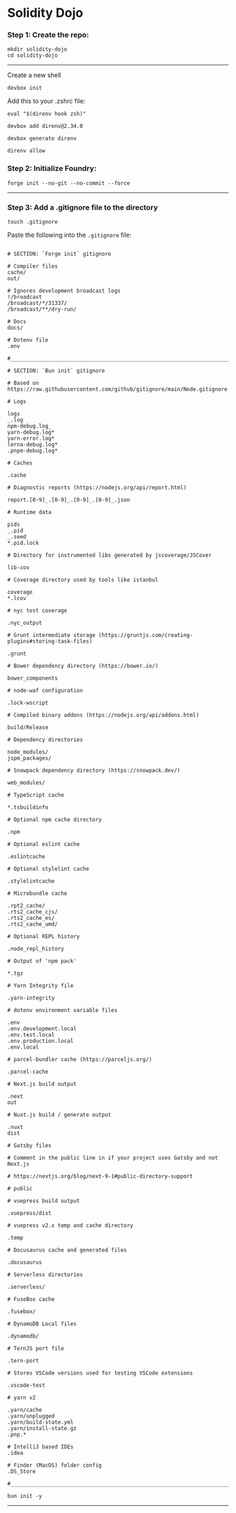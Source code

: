 # Solidity Dojo

### Step 1: Create the repo:

```
mkdir solidity-dojo
cd solidity-dojo
```
_______________________________________________________________________________


Create a new shell

```
devbox init
```

Add this to your .zshrc file:

```
eval "$(direnv hook zsh)"
```

```
devbox add direnv@2.34.0
```

```
devbox generate direnv
```

```
direnv allow
```


### Step 2: Initialize Foundry:

```
forge init --no-git --no-commit --force
```

_______________________________________________________________________________

### Step 3: Add a .gitignore file to the directory

```
touch .gitignore
```

Paste the following into the `.gitignore` file:

```gitignore

# SECTION: `Forge init` gitignore

# Compiler files
cache/
out/

# Ignores development broadcast logs
!/broadcast
/broadcast/*/31337/
/broadcast/**/dry-run/

# Docs
docs/

# Dotenv file
.env

#_____________________________________________________________________________

# SECTION: `Bun init` gitignore

# Based on https://raw.githubusercontent.com/github/gitignore/main/Node.gitignore

# Logs

logs
_.log
npm-debug.log_
yarn-debug.log*
yarn-error.log*
lerna-debug.log*
.pnpm-debug.log*

# Caches

.cache

# Diagnostic reports (https://nodejs.org/api/report.html)

report.[0-9]_.[0-9]_.[0-9]_.[0-9]_.json

# Runtime data

pids
_.pid
_.seed
*.pid.lock

# Directory for instrumented libs generated by jscoverage/JSCover

lib-cov

# Coverage directory used by tools like istanbul

coverage
*.lcov

# nyc test coverage

.nyc_output

# Grunt intermediate storage (https://gruntjs.com/creating-plugins#storing-task-files)

.grunt

# Bower dependency directory (https://bower.io/)

bower_components

# node-waf configuration

.lock-wscript

# Compiled binary addons (https://nodejs.org/api/addons.html)

build/Release

# Dependency directories

node_modules/
jspm_packages/

# Snowpack dependency directory (https://snowpack.dev/)

web_modules/

# TypeScript cache

*.tsbuildinfo

# Optional npm cache directory

.npm

# Optional eslint cache

.eslintcache

# Optional stylelint cache

.stylelintcache

# Microbundle cache

.rpt2_cache/
.rts2_cache_cjs/
.rts2_cache_es/
.rts2_cache_umd/

# Optional REPL history

.node_repl_history

# Output of 'npm pack'

*.tgz

# Yarn Integrity file

.yarn-integrity

# dotenv environment variable files

.env
.env.development.local
.env.test.local
.env.production.local
.env.local

# parcel-bundler cache (https://parceljs.org/)

.parcel-cache

# Next.js build output

.next
out

# Nuxt.js build / generate output

.nuxt
dist

# Gatsby files

# Comment in the public line in if your project uses Gatsby and not Next.js

# https://nextjs.org/blog/next-9-1#public-directory-support

# public

# vuepress build output

.vuepress/dist

# vuepress v2.x temp and cache directory

.temp

# Docusaurus cache and generated files

.docusaurus

# Serverless directories

.serverless/

# FuseBox cache

.fusebox/

# DynamoDB Local files

.dynamodb/

# TernJS port file

.tern-port

# Stores VSCode versions used for testing VSCode extensions

.vscode-test

# yarn v2

.yarn/cache
.yarn/unplugged
.yarn/build-state.yml
.yarn/install-state.gz
.pnp.*

# IntelliJ based IDEs
.idea

# Finder (MacOS) folder config
.DS_Store

#_____________________________________________________________________________

```

```
bun init -y
```

_______________________________________________________________________________


